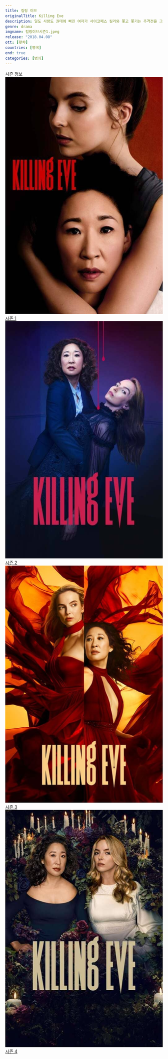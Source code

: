 ```yaml
---
title: 킬링 이브
originalTitle: Killing Eve
description: 일도 사랑도 권태에 빠진 여자가 사이코패스 킬러와 쫓고 쫓기는 추격전을 그린 드라마. 범죄 심리에 병적인 흥미를 가진 영국 정보국 요원 이브, 청부 살인에 희열을 느끼며 살아가는 사이코패스 킬러 빌라넬. 알 수 없는 집착에 사로잡혀 서로를 쫓기 시작한다.
genre: drama
imgname: 킬링이브시즌1.jpeg
release: "2018.04.08"
ott: [왓챠]
countries: [영국]
end: true
categories: [범죄]
---
```


<div class="title bold">시즌 정보</div>

<div class="season-list">
<div class="item">
<a href="https://lesflix.github.io/drama/킬링이브시즌1" >
<img src="/poster/킬링이브시즌1.jpeg" alt="킬링이브시즌1 포스터 ">
시즌 1</a>
</div>

<div class="item">
<a href="https://lesflix.github.io/drama/킬링이브시즌2" >
<img src="/poster/킬링이브시즌2.jpeg" alt="킬링이브시즌2 포스터 ">
시즌 2</a>
</div>

<div class="item">
<a href="https://lesflix.github.io/drama/킬링이브시즌3" >
<img src="/poster/킬링이브시즌3.jpeg" alt="킬링이브시즌3 포스터 ">
시즌 3</a>
</div>

<div class="item">
<a href="https://lesflix.github.io/drama/킬링이브시즌4" >
<img src="/poster/킬링이브시즌4.jpeg" alt="킬링이브시즌4 포스터 ">
시즌 4</a>
</div>
</div>

